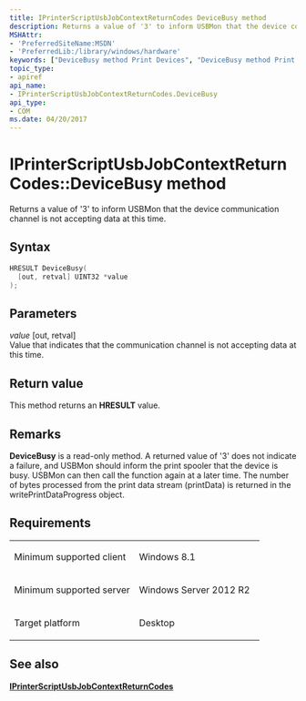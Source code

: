 ```yaml
---
title: IPrinterScriptUsbJobContextReturnCodes DeviceBusy method
description: Returns a value of '3' to inform USBMon that the device communication channel is not accepting data at this time.
MSHAttr:
- 'PreferredSiteName:MSDN'
- 'PreferredLib:/library/windows/hardware'
keywords: ["DeviceBusy method Print Devices", "DeviceBusy method Print Devices , IPrinterScriptUsbJobContextReturnCodes interface", "IPrinterScriptUsbJobContextReturnCodes interface Print Devices , DeviceBusy method"]
topic_type:
- apiref
api_name:
- IPrinterScriptUsbJobContextReturnCodes.DeviceBusy
api_type:
- COM
ms.date: 04/20/2017
---
```


# IPrinterScriptUsbJobContextReturnCodes::DeviceBusy method

Returns a value of '3' to inform USBMon that the device communication channel is not accepting data at this time.

## Syntax

```cpp
HRESULT DeviceBusy(
  [out, retval] UINT32 *value
);
```

## Parameters

*value* \[out, retval\]  
Value that indicates that the communication channel is not accepting data at this time.

## Return value

This method returns an **HRESULT** value.

## Remarks

**DeviceBusy** is a read-only method. A returned value of '3' does not indicate a failure, and USBMon should inform the print spooler that the device is busy. USBMon can then call the function again at a later time. The number of bytes processed from the print data stream (printData) is returned in the writePrintDataProgress object.

## Requirements

<table>
<colgroup>
<col width="50%" />
<col width="50%" />
</colgroup>
<tbody>
<tr class="odd">
<td><p>Minimum supported client</p></td>
<td><p>Windows 8.1</p></td>
</tr>
<tr class="even">
<td><p>Minimum supported server</p></td>
<td><p>Windows Server 2012 R2</p></td>
</tr>
<tr class="odd">
<td><p>Target platform</p></td>
<td>Desktop</td>
</tr>
</tbody>
</table>

## See also

[**IPrinterScriptUsbJobContextReturnCodes**](iprinterscriptusbjobcontextreturncodes.md)

